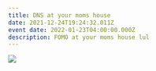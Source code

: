 ```yaml
---
title: DNS at your moms house
date: 2021-12-24T19:24:32.011Z
event date: 2022-01-23T04:00:00.000Z
description: FOMO at your moms house lul
---
```

![](/img/251086976_268010225269406_7434201782222923309_n.jpg)
